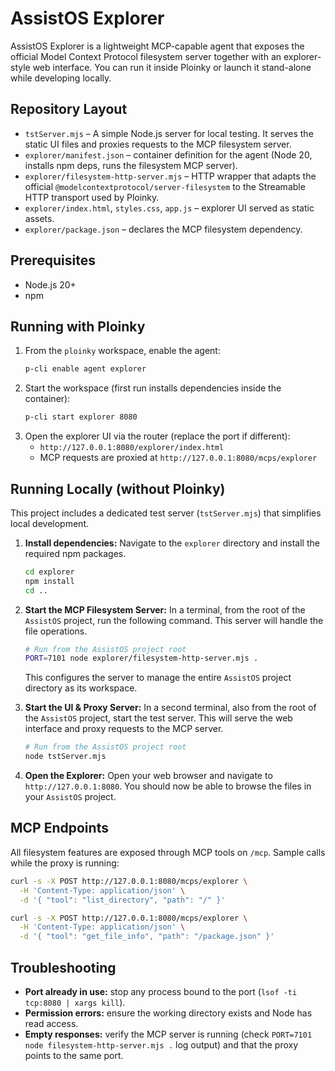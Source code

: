 # AssistOS Explorer

AssistOS Explorer is a lightweight MCP-capable agent that exposes the official Model Context Protocol filesystem server together with an explorer-style web interface. You can run it inside Ploinky or launch it stand-alone while developing locally.

## Repository Layout
- `tstServer.mjs` – A simple Node.js server for local testing. It serves the static UI files and proxies requests to the MCP filesystem server.
- `explorer/manifest.json` – container definition for the agent (Node 20, installs npm deps, runs the filesystem MCP server).
- `explorer/filesystem-http-server.mjs` – HTTP wrapper that adapts the official `@modelcontextprotocol/server-filesystem` to the Streamable HTTP transport used by Ploinky.
- `explorer/index.html`, `styles.css`, `app.js` – explorer UI served as static assets.
- `explorer/package.json` – declares the MCP filesystem dependency.

## Prerequisites
- Node.js 20+
- npm

## Running with Ploinky
1. From the `ploinky` workspace, enable the agent:
   ```bash
   p-cli enable agent explorer
   ```
2. Start the workspace (first run installs dependencies inside the container):
   ```bash
   p-cli start explorer 8080
   ```
3. Open the explorer UI via the router (replace the port if different):
   - `http://127.0.0.1:8080/explorer/index.html`
   - MCP requests are proxied at `http://127.0.0.1:8080/mcps/explorer`

## Running Locally (without Ploinky)

This project includes a dedicated test server (`tstServer.mjs`) that simplifies local development.

1.  **Install dependencies:**
    Navigate to the `explorer` directory and install the required npm packages.
    ```bash
    cd explorer
    npm install
    cd ..
    ```

2.  **Start the MCP Filesystem Server:**
    In a terminal, from the root of the `AssistOS` project, run the following command. This server will handle the file operations.
    ```bash
    # Run from the AssistOS project root
    PORT=7101 node explorer/filesystem-http-server.mjs .
    ```
    This configures the server to manage the entire `AssistOS` project directory as its workspace.

3.  **Start the UI & Proxy Server:**
    In a second terminal, also from the root of the `AssistOS` project, start the test server. This will serve the web interface and proxy requests to the MCP server.
    ```bash
    # Run from the AssistOS project root
    node tstServer.mjs
    ```

4.  **Open the Explorer:**
    Open your web browser and navigate to `http://127.0.0.1:8080`. You should now be able to browse the files in your `AssistOS` project.


## MCP Endpoints
All filesystem features are exposed through MCP tools on `/mcp`. Sample calls while the proxy is running:
```bash
curl -s -X POST http://127.0.0.1:8080/mcps/explorer \
  -H 'Content-Type: application/json' \
  -d '{ "tool": "list_directory", "path": "/" }'

curl -s -X POST http://127.0.0.1:8080/mcps/explorer \
  -H 'Content-Type: application/json' \
  -d '{ "tool": "get_file_info", "path": "/package.json" }'
```

## Troubleshooting
- **Port already in use:** stop any process bound to the port (`lsof -ti tcp:8080 | xargs kill`).
- **Permission errors:** ensure the working directory exists and Node has read access.
- **Empty responses:** verify the MCP server is running (check `PORT=7101 node filesystem-http-server.mjs .` log output) and that the proxy points to the same port.
